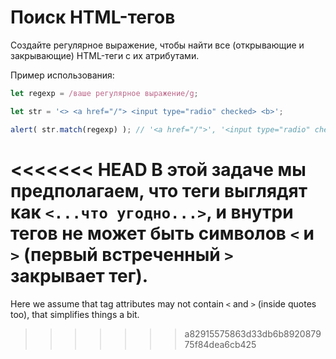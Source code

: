 # Поиск HTML-тегов

Создайте регулярное выражение, чтобы найти все (открывающие и закрывающие) HTML-теги с их атрибутами.

Пример использования:

```js run
let regexp = /ваше регулярное выражение/g;

let str = '<> <a href="/"> <input type="radio" checked> <b>';

alert( str.match(regexp) ); // '<a href="/">', '<input type="radio" checked>', '<b>'
```

<<<<<<< HEAD
В этой задаче мы предполагаем, что теги выглядят как `<...что угодно...>`, и внутри тегов не может быть символов `<` и `>` (первый встреченный `>` закрывает тег).
=======
Here we assume that tag attributes may not contain `<` and `>` (inside quotes too), that simplifies things a bit.
>>>>>>> a82915575863d33db6b892087975f84dea6cb425
